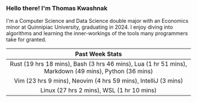 
### Hello there! I'm Thomas Kwashnak

I'm a Computer Science and Data Science double major with an Economics
minor at Quinnipiac University, graduating in 2024.
I enjoy diving into algorithms and learning the inner-workings of the tools
many programmers take for granted.

| Past Week Stats |
| :---: |
| Rust (19 hrs 18 mins), Bash (3 hrs 46 mins), Lua (1 hr 51 mins), Markdown (49 mins), Python (36 mins) |
| Vim (23 hrs 9 mins), Neovim (4 hrs 59 mins), IntelliJ (3 mins) |
| Linux (27 hrs 2 mins), WSL (1 hr 10 mins) |


